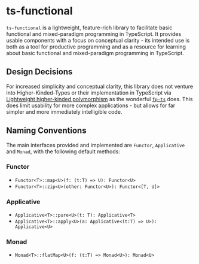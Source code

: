 # ts-functional
`ts-functional` is a lightweight, feature-rich library to facilitate basic functional and mixed-paradigm programming in TypeScript.
It provides usable components with a focus on conceptual clarity - its intended use is both as a tool for productive programming and as a resource for learning about basic functional and mixed-paradigm programming in TypeScript.

## Design Decisions
For increased simplicity and conceptual clarity, this library does not venture into Higher-Kinded-Types or their implementation in TypeScript via [Lightweight higher-kinded polymorphism](https://www.cl.cam.ac.uk/~jdy22/papers/lightweight-higher-kinded-polymorphism.pdf) as the wonderful [`fp-ts`](https://gcanti.github.io/fp-ts/) does.
This does limit usability for more complex applications - but allows for far simpler and more immediately intelligible code.

## Naming Conventions
The main interfaces provided and implemented are `Functor`, `Applicative` and `Monad`, with the following default methods:

### Functor
* `Functor<T>::map<U>(f: (t:T) => U): Functor<U>`
* `Functor<T>::zip<U>(other: Functor<U>): Functor<[T, U]>`

### Applicative
* `Applicative<T>::pure<U>(t: T): Applicative<T>`
* `Applicative<T>::apply<U>(a: Applicative<(t:T) => U>): Applicative<U>`

### Monad
* `Monad<T>::flatMap<U>(f: (t:T) => Monad<U>): Monad<U>`
